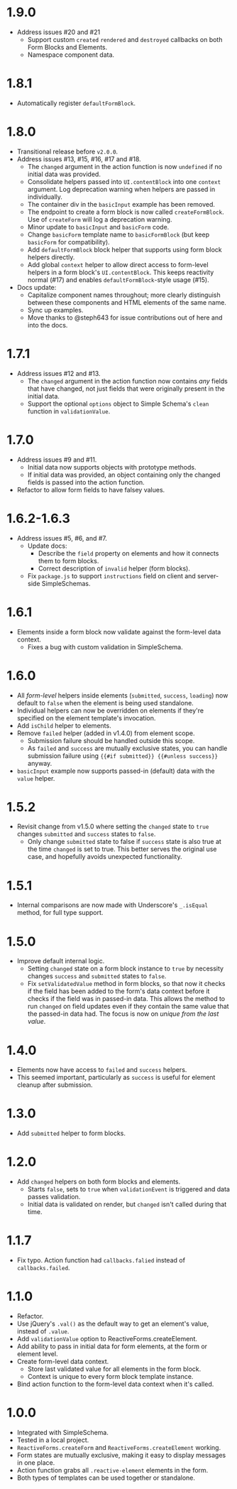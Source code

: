 1.9.0
=====

* Address issues #20 and #21
  * Support custom `created` `rendered` and `destroyed` callbacks on both Form Blocks and Elements.
  * Namespace component data.

1.8.1
=====

* Automatically register `defaultFormBlock`.

1.8.0
=====

* Transitional release before `v2.0.0`.
* Address issues #13, #15, #16, #17 and #18.
  * The `changed` argument in the action function is now `undefined` if no initial data was provided.
  * Consolidate helpers passed into `UI.contentBlock` into one `context` argument.
    Log deprecation warning when helpers are passed in individually.
  * The container div in the `basicInput` example has been removed.
  * The endpoint to create a form block is now called `createFormBlock`.
    Use of `createForm` will log a deprecation warning.
  * Minor update to `basicInput` and `basicForm` code.
  * Change `basicForm` template name to `basicFormBlock` (but keep `basicForm` for compatibility).
  * Add `defaultFormBlock` block helper that supports using form block helpers directly.
  * Add global `context` helper to allow direct access to form-level helpers in a form block's `UI.contentBlock`.
    This keeps reactivity normal (#17) and enables `defaultFormBlock`-style usage (#15).
* Docs update:
  * Capitalize component names throughout; more clearly distinguish between these components and HTML elements of the same name.
  * Sync up examples.
  * Move thanks to @steph643 for issue contributions out of here and into the docs.

1.7.1
=====

* Address issues #12 and #13.
  * The `changed` argument in the action function now contains *any* fields that have changed, not just fields that were originally present in the initial data.
  * Support the optional `options` object to Simple Schema's `clean` function in `validationValue`.

1.7.0
=====

* Address issues #9 and #11.
  * Initial data now supports objects with prototype methods.
  * If initial data was provided, an object containing only the changed fields is passed into the action function.
* Refactor to allow form fields to have falsey values.

1.6.2-1.6.3
===========

* Address issues #5, #6, and #7.
  * Update docs:
    * Describe the `field` property on elements and how it connects them to form blocks.
    * Correct description of `invalid` helper (form blocks).
  * Fix `package.js` to support `instructions` field on client and server-side SimpleSchemas.

1.6.1
=====

* Elements inside a form block now validate against the form-level data context.
  * Fixes a bug with custom validation in SimpleSchema.

1.6.0
=====

* All *form-level* helpers inside elements (`submitted`, `success`, `loading`) now default to `false`
  when the element is being used standalone.
* Individual helpers can now be overridden on elements if they're specified on the element
  template's invocation.
* Add `isChild` helper to elements.
* Remove `failed` helper (added in v1.4.0) from element scope.
  * Submission failure should be handled outside this scope.
  * As `failed` and `success` are mutually exclusive states, you can handle submission
    failure using `{{#if submitted}} {{#unless success}}` anyway.
* `basicInput` example now supports passed-in (default) data with the `value` helper.

1.5.2
=====

* Revisit change from v1.5.0 where setting the `changed` state to `true` changes `submitted` and
  `success` states to `false`.
  * Only change `submitted` state to false if `success` state is also true at the time `changed`
    is set to true. This better serves the original use case, and hopefully avoids unexpected
    functionality.

1.5.1
=====

* Internal comparisons are now made with Underscore's `_.isEqual` method, for full type support.

1.5.0
=====

* Improve default internal logic.
  * Setting `changed` state on a form block instance to `true` by necessity changes `success`
    and `submitted` states to `false`.
  * Fix `setValidatedValue` method in form blocks, so that now it checks if the field has
    been added to the form's data context before it checks if the field was in passed-in
    data. This allows the method to run `changed` on field updates even if they contain the
    same value that the passed-in data had. The focus is now on *unique from the last value*.

1.4.0
=====

* Elements now have access to `failed` and `success` helpers.
* This seemed important, particularly as `success` is useful for element cleanup after submission.

1.3.0
=====

* Add `submitted` helper to form blocks.

1.2.0
=====

* Add `changed` helpers on both form blocks and elements.
  * Starts `false`, sets to `true` when `validationEvent` is triggered and data passes validation.
  * Initial data is validated on render, but `changed` isn't called during that time.

1.1.7
=====

* Fix typo. Action function had `callbacks.falied` instead of `callbacks.failed`.

1.1.0
=====

* Refactor.
* Use jQuery's `.val()` as the default way to get an element's value, instead of `.value`.
* Add `validationValue` option to ReactiveForms.createElement.
* Add ability to pass in initial data for form elements, at the form or element level.
* Create form-level data context.
  * Store last validated value for all elements in the form block.
  * Context is unique to every form block template instance.
* Bind action function to the form-level data context when it's called.

1.0.0
=====

* Integrated with SimpleSchema.
* Tested in a local project.
* `ReactiveForms.createForm` and `ReactiveForms.createElement` working.
* Form states are mutually exclusive, making it easy to display messages in one place.
* Action function grabs all `.reactive-element` elements in the form.
* Both types of templates can be used together or standalone.
